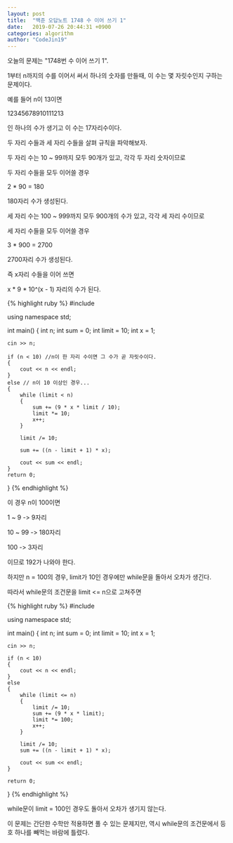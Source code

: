 ```yaml
---
layout: post
title:  "백준 오답노트 1748 수 이어 쓰기 1"
date:   2019-07-26 20:44:31 +0900
categories: algorithm
author: "CodeJin19"
---
```

오늘의 문제는 "1748번 수 이어 쓰기 1".

1부터 n까지의 수를 이어서 써서 하나의 숫자를 만들때, 이 수는 몇 자릿수인지 구하는 문제이다.

예를 들어 n이 13이면

12345678910111213

인 하나의 수가 생기고 이 수는 17자리수이다.

두 자리 수들과 세 자리 수들을 살펴 규칙을 파악해보자.

두 자리 수는 10 ~ 99까지 모두 90개가 있고, 각각 두 자리 숫자이므로

두 자리 수들을 모두 이어쓸 경우

2 * 90 = 180

180자리 수가 생성된다.

세 자리 수는 100 ~ 999까지 모두 900개의 수가 있고, 각각 세 자리 수이므로

세 자리 수들을 모두 이어쓸 경우

3 * 900 = 2700

2700자리 수가 생성된다.

즉 x자리 수들을 이어 쓰면

x * 9 * 10^(x - 1) 자리의 수가 된다.

{% highlight ruby %}
#include <iostream>

using namespace std;

int main()
{
	int n;
	int sum = 0;
	int limit = 10;
	int x = 1;

	cin >> n;

	if (n < 10) //n이 한 자리 수이면 그 수가 곧 자릿수이다.
	{
		cout << n << endl;
	}
	else // n이 10 이상인 경우...
	{
		while (limit < n)
		{
			sum += (9 * x * limit / 10);
			limit *= 10;
			x++;
		}

		limit /= 10;

		sum += ((n - limit + 1) * x);

		cout << sum << endl;
	}
	return 0;
}
{% endhighlight %}

이 경우 n이 100이면

1 ~ 9 -> 9자리

10 ~ 99 -> 180자리

100 -> 3자리

이므로 192가 나와야 한다.

하지만 n = 100의 경우, limit가 10인 경우에만 while문을 돌아서 오차가 생긴다.

따라서 while문의 조건문을 limit <= n으로 고쳐주면

{% highlight ruby %}
#include <iostream>

using namespace std;

int main()
{
	int n;
	int sum = 0;
	int limit = 10;
	int x = 1;

	cin >> n;

	if (n < 10)
	{
		cout << n << endl;
	}
	else
	{
		while (limit <= n)
		{
			limit /= 10;
			sum += (9 * x * limit);
			limit *= 100;
			x++;
		}
        
		limit /= 10;
		sum += ((n - limit + 1) * x);

		cout << sum << endl;
	}

	return 0;
}
{% endhighlight %}

while문이 limit = 100인 경우도 돌아서 오차가 생기지 않는다.

이 문제는 간단한 수학만 적용하면 풀 수 있는 문제지만, 역시 while문의 조건문에서 등호 하나를 빼먹는 바람에 틀렸다.
